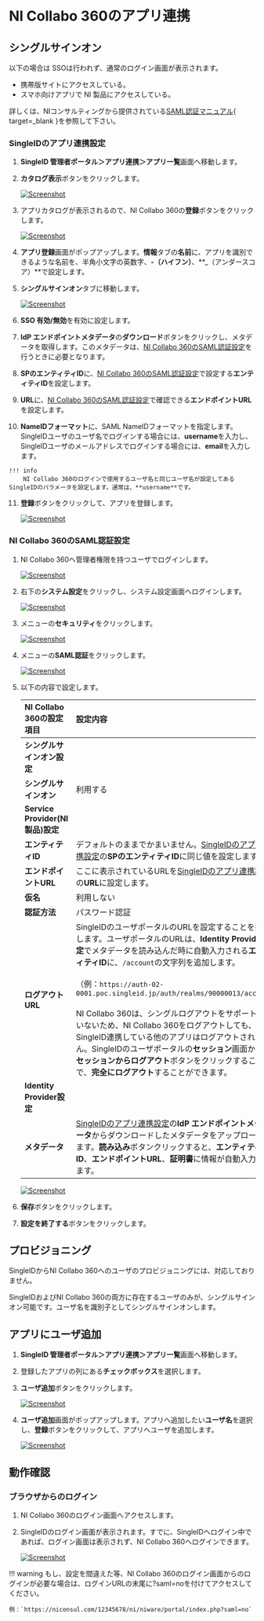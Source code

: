 # NI Collabo 360のアプリ連携
## シングルサインオン

以下の場合は SSOは行われず、通常のログイン画面が表示されます。

* 携帯版サイトにアクセスしている。
* スマホ向けアプリで NI 製品にアクセスしている。

詳しくは、NIコンサルティングから提供されている[SAML認証マニュアル](http://ni-consul.jp/ni_us/manual/ge/system/system_saml.pdf){ target=_blank }を参照して下さい。

### SingleIDのアプリ連携設定
1. **SingleID 管理者ポータル＞アプリ連携＞アプリ一覧**画面へ移動します。
2. **カタログ表示**ボタンをクリックします。
    
    [![Screenshot](/images/2022-08-16_3-53-18.png)](/images/2022-08-16_3-53-18.png)

3. アプリカタログが表示されるので、NI Collabo 360の**登録**ボタンをクリックします。
    
    [![Screenshot](/images/2023-11-06_18-51-36.png)](/images/2023-11-06_18-51-36.png)

4. **アプリ登録**画面がポップアップします。**情報**タブの**名前**に、アプリを識別できるような名前を、半角小文字の英数字、**-（ハイフン）**、**_（アンダースコア）**で設定します。
5. **シングルサインオン**タブに移動します。
    
    [![Screenshot](/images/2023-11-06_18-53-34.png)](/images/2023-11-06_18-53-34.png)

6. **SSO 有効/無効**を有効に設定します。
7. **IdP エンドポイントメタデータ**の**ダウンロード**ボタンをクリックし、メタデータを取得します。このメタデータは、[NI Collabo 360のSAML認証設定](#ni-collabo-360のsaml認証設定)を行うときに必要となります。
8. **SPのエンティティID**に、[NI Collabo 360のSAML認証設定](#ni-collabo-360のsaml認証設定)で設定する**エンティティID**を設定します。
9. **URL**に、[NI Collabo 360のSAML認証設定](#ni-collabo-360のsaml認証設定)で確認できる**エンドポイントURL**を設定します。
10.  **NameIDフォーマット**に、SAML NameIDフォーマットを指定します。SingleIDユーザのユーザ名でログインする場合には、**username**を入力し、SingleIDユーザのメールアドレスでログインする場合には、**email**を入力します。

    !!! info
        NI Collabo 360のログインで使用するユーザ名と同じユーザ名が設定してあるSingleIDのパラメータを設定します。通常は、**username**です。

11. **登録**ボタンをクリックして、アプリを登録します。
    
    [![Screenshot](/images/2023-11-07_11-39-30.png)](/images/2023-11-07_11-39-30.png)

### NI Collabo 360のSAML認証設定
1. NI Collabo 360へ管理者権限を持つユーザでログインします。
    
    [![Screenshot](/images/2023-11-07_11-52-25.png)](/images/2023-11-07_11-52-25.png)

2. 右下の**システム設定**をクリックし、システム設定画面へログインします。

    [![Screenshot](/images/2023-11-07_11-49-58.png)](/images/2023-11-07_11-49-58.png)

3. メニューの**セキュリティ**をクリックします。

    [![Screenshot](/images/2023-11-07_11-55-32.png)](/images/2023-11-07_11-55-32.png)

4. メニューの**SAML認証**をクリックします。

    [![Screenshot](/images/2023-11-07_11-59-15.png)](/images/2023-11-07_11-59-15.png)

5. 以下の内容で設定します。

    | **NI Collabo 360の設定項目** | **設定内容** |
    | :--- | :--- |
    | **シングルサインオン設定** ||
    | **シングルサインオン** | 利用する |
    | **Service Provider(NI製品)設定** ||
    | **エンティティID** | デフォルトのままでかまいません。[SingleIDのアプリ連携設定](#singleidのアプリ連携設定)の**SPのエンティティID**に同じ値を設定します。 |
    | **エンドポイントURL** | ここに表示されているURLを[SingleIDのアプリ連携設定](#singleidのアプリ連携設定)の**URL**に設定します。 |
    | **仮名** | 利用しない |
    | **認証方法** | パスワード認証 |
    | **ログアウトURL** | SingleIDのユーザポータルのURLを設定することを推奨します。ユーザポータルのURLは、**Identity Provider設定**でメタデータを読み込んだ時に自動入力される**エンティティID**に、`/account`の文字列を追加します。<br><br>（例：`https://auth-02-0001.poc.singleid.jp/auth/realms/90000013/account`<br><br>NI Collabo 360は、シングルログアウトをサポートしていないため、NI Collabo 360をログアウトしても、SingleID連携している他のアプリはログアウトされません。SingleIDのユーザポータルの**セッション**画面から**全セッションからログアウト**ボタンをクリックすることで、**完全にログアウト**することができます。 |
    | **Identity Provider設定** ||
    | **メタデータ** | [SingleIDのアプリ連携設定](#singleidのアプリ連携設定)の**IdP エンドポイントメタデータ**からダウンロードしたメタデータをアップロードします。**読み込み**ボタンクリックすると、**エンティティID**、**エンドポイントURL**、**証明書**に情報が自動入力されます。 |
 
    [![Screenshot](/images/2023-11-07_12-19-14.png)](/images/2023-11-07_12-19-14.png)

6. **保存**ボタンをクリックします。
7. **設定を終了する**ボタンをクリックします。

## プロビジョニング
SingleIDからNI Collabo 360へのユーザのプロビジョニングには、対応しておりません。

SingleIDおよびNI Collabo 360の両方に存在するユーザのみが、シングルサインオン可能です。ユーザ名を識別子としてシングルサインオンします。

## アプリにユーザ追加
1. **SingleID 管理者ポータル＞アプリ連携＞アプリ一覧**画面へ移動します。
2. 登録したアプリの列にある**チェックボックス**を選択します。
3. **ユーザ追加**ボタンをクリックします。
    
    [![Screenshot](/images/image-4.png)](/images/image-4.png)

4. **ユーザ追加**画面がポップアップします。アプリへ追加したい**ユーザ名**を選択し、**登録**ボタンをクリックして、アプリへユーザを追加します。
    
    [![Screenshot](/images/image-5.png)](/images/image-5.png)

## 動作確認
### ブラウザからのログイン
1. NI Collabo 360のログイン画面へアクセスします。
2. SingleIDのログイン画面が表示されます。すでに、SingleIDへログイン中であれば、ログイン画面は表示されず、NI Collabo 360へログインできます。
    
    [![Screenshot](/images/image-7-1024x462.png)](/images/image-7-1024x462.png)

!!! warning
    もし、設定を間違えた等、NI Collabo 360のログイン画面からのログインが必要な場合は、ログインURLの末尾に?saml=noを付けてアクセスしてください。
    
    例：`https://niconsul.com/12345678/ni/niware/portal/index.php?saml=no`

    